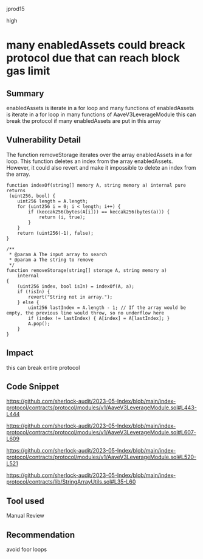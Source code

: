 jprod15

high

# many enabledAssets could breack protocol due that can reach block gas  limit

## Summary
enabledAssets  is  iterate in a for loop and  many functions of enabledAssets  is  iterate in a for loop in many functions of AaveV3LeverageModule this can break the protocol if many enabledAssets  are put in this array
## Vulnerability Detail
The function removeStorage iterates over the array enabledAssets  in a for loop. This function deletes an index from the array enabledAssets. However, it could also revert and make it impossible to delete an index from the array. 

    function indexOf(string[] memory A, string memory a) internal pure returns 
     (uint256, bool) {
        uint256 length = A.length;
        for (uint256 i = 0; i < length; i++) {
            if (keccak256(bytes(A[i])) == keccak256(bytes(a))) {
                return (i, true);
            }
        }
        return (uint256(-1), false);
    }

    /**
     * @param A The input array to search
     * @param a The string to remove
     */
    function removeStorage(string[] storage A, string memory a)
        internal
    {
        (uint256 index, bool isIn) = indexOf(A, a);
        if (!isIn) {
            revert("String not in array.");
        } else {
            uint256 lastIndex = A.length - 1; // If the array would be empty, the previous line would throw, so no underflow here
            if (index != lastIndex) { A[index] = A[lastIndex]; }
            A.pop();
        }
    }
## Impact
this can break entire protocol 
## Code Snippet
https://github.com/sherlock-audit/2023-05-Index/blob/main/index-protocol/contracts/protocol/modules/v1/AaveV3LeverageModule.sol#L443-L444

https://github.com/sherlock-audit/2023-05-Index/blob/main/index-protocol/contracts/protocol/modules/v1/AaveV3LeverageModule.sol#L607-L609

https://github.com/sherlock-audit/2023-05-Index/blob/main/index-protocol/contracts/protocol/modules/v1/AaveV3LeverageModule.sol#L520-L521

https://github.com/sherlock-audit/2023-05-Index/blob/main/index-protocol/contracts/lib/StringArrayUtils.sol#L35-L60
## Tool used

Manual Review

## Recommendation
avoid foor loops 